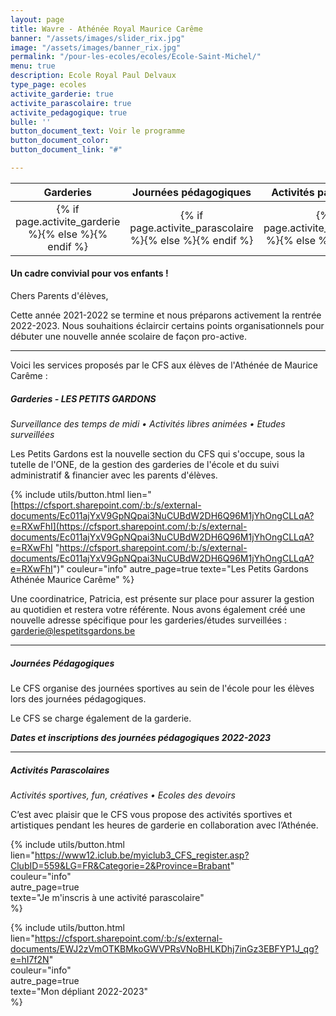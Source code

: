 ```yaml
---
layout: page
title: Wavre - Athénée Royal Maurice Carême
banner: "/assets/images/slider_rix.jpg"
image: "/assets/images/banner_rix.jpg"
permalink: "/pour-les-ecoles/ecoles/Ecole-Saint-Michel/"
menu: true
description: Ecole Royal Paul Delvaux
type_page: ecoles
activite_garderie: true
activite_parascolaire: true
activite_pedagogique: true
bulle: ''
button_document_text: Voir le programme
button_document_color: 
button_document_link: "#"

---
```

<table class="table table-striped mt-4 mb-4"> <thead> <tr> <th scope="col" style="width:33%"><center>Garderies</center></th> <th scope="col" style="width:33%"><center>Journées pédagogiques</center></th> <th scope="col" style="width:33%"><center>Activités parascolaires</center></th> </tr> </thead> <tbody> <tr> <td><center>{% if page.activite_garderie %}<i class="fa fa-check-circle-o text-success fa-2x"></i>{% else %}<i class="fa fa-times-circle-o text-danger fa-2x"></i>{% endif %}</center></td> <td><center>{% if page.activite_parascolaire %}<i class="fa fa-check-circle-o text-success fa-2x"></i>{% else %}<i class="fa fa-times-circle-o text-danger fa-2x"></i>{% endif %}</center></td> <td><center>{% if page.activite_pedagogique %}<i class="fa fa-check-circle-o text-success fa-2x"></i>{% else %}<i class="fa fa-times-circle-o text-danger fa-2x"></i>{% endif %}</center></td> </tr> </tbody> </table>

#### **Un cadre convivial pour vos enfants !**

Chers Parents d'élèves,

Cette année 2021-2022 se termine et nous préparons activement la rentrée 2022-2023. Nous souhaitions éclaircir certains points organisationnels pour débuter une nouvelle année scolaire de façon pro-active.

***

Voici les services proposés par le CFS aux élèves de l'Athénée de Maurice Carême :

##### **Garderies - LES PETITS GARDONS**

_Surveillance des temps de midi • Activités libres animées • Etudes surveillées_

Les Petits Gardons est la nouvelle section du CFS qui s'occupe, sous la tutelle de l'ONE, de la gestion des garderies de l'école et du suivi administratif & financier avec les parents d'élèves.

{% include utils/button.html lien="[https://cfsport.sharepoint.com/:b:/s/external-documents/Ec011ajYxV9GpNQpai3NuCUBdW2DH6Q96M1jYhOngCLLqA?e=RXwFhI](https://cfsport.sharepoint.com/:b:/s/external-documents/Ec011ajYxV9GpNQpai3NuCUBdW2DH6Q96M1jYhOngCLLqA?e=RXwFhI "https://cfsport.sharepoint.com/:b:/s/external-documents/Ec011ajYxV9GpNQpai3NuCUBdW2DH6Q96M1jYhOngCLLqA?e=RXwFhI")" couleur="info" autre_page=true texte="Les Petits Gardons Athénée Maurice Carême" %}

Une coordinatrice, Patricia, est présente sur place pour assurer la gestion au quotidien et restera votre référente. Nous avons également créé une nouvelle adresse spécifique pour les garderies/études surveillées : <a href="mailto:garderie@lespetitsgardons.be">garderie@lespetitsgardons.be</a>

***

##### **Journées Pédagogiques**

Le CFS organise des journées sportives au sein de l'école pour les élèves lors des journées pédagogiques.

Le CFS se charge également de la garderie.

**_Dates et inscriptions des journées pédagogiques 2022-2023_**

***

##### **Activités Parascolaires**

_Activités sportives, fun, créatives • Ecoles des devoirs_

C’est avec plaisir que le CFS vous propose des activités sportives et artistiques pendant les heures de garderie en collaboration avec l’Athénée.

{% include utils/button.html lien="https://www12.iclub.be/myiclub3_CFS_register.asp?ClubID=559&LG=FR&Categorie=2&Province=Brabant"  
couleur="info"  
autre_page=true  
texte="Je m'inscris à une activité parascolaire"  
%}

{% include utils/button.html  
lien="https://cfsport.sharepoint.com/:b:/s/external-documents/EWJ2zVmOTKBMkoGWVPRsVNoBHLKDhj7inGz3EBFYP1J_qg?e=hI7f2N"  
couleur="info"  
autre_page=true  
texte="Mon dépliant 2022-2023"  
%}
